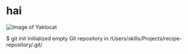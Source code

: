 # hai
![Image of Yaktocat](https://octodex.github.com/images/yaktocat.png)

$ git init Initialized empty Git repository in /Users/skills/Projects/recipe-repository/.git/
